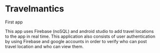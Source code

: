 # Travelmantics
 First app
 
 This app uses Firebase (noSQL) and android studio to add travel locations to the app in real time.
 This application also consists of user authentication by using Firebase and google accounts in order to verify who can post travel location and who can view them. 
